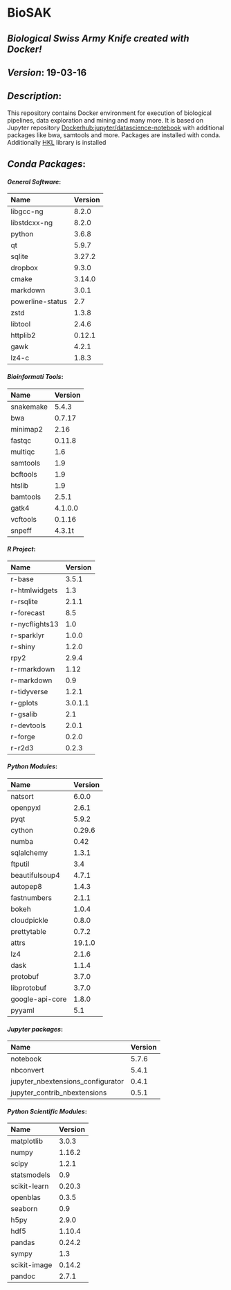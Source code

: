# BioSAK
## _Biological Swiss Army Knife created with Docker!_

## _Version_: 19-03-16

## _Description_:

This repository contains Docker environment for execution of biological
    pipelines, data exploration and mining and many more. It is based on Jupyter
    repository [Dockerhub:jupyter/datascience-notebook](https://hub.docker.com/r/jupyter/datascience-notebook/)
    with additional packages like bwa, samtools and more. Packages are installed with conda.
    Additionally [HKL](https://github.com/grzadr/hkl) library is installed

## _Conda Packages_:
#### _General Software_:
|      Name      |     Version     |
|:---------------|:----------------|
|libgcc-ng|8.2.0|
|libstdcxx-ng|8.2.0|
|python|3.6.8|
|qt|5.9.7|
|sqlite|3.27.2|
|dropbox|9.3.0|
|cmake|3.14.0|
|markdown|3.0.1|
|powerline-status|2.7|
|zstd|1.3.8|
|libtool|2.4.6|
|httplib2|0.12.1|
|gawk|4.2.1|
|lz4-c|1.8.3|

#### _Bioinformati Tools_:
|      Name      |     Version     |
|:---------------|:----------------|
|snakemake|5.4.3|
|bwa|0.7.17|
|minimap2|2.16|
|fastqc|0.11.8|
|multiqc|1.6|
|samtools|1.9|
|bcftools|1.9|
|htslib|1.9|
|bamtools|2.5.1|
|gatk4|4.1.0.0|
|vcftools|0.1.16|
|snpeff|4.3.1t|

#### _R Project_:
|      Name      |     Version     |
|:---------------|:----------------|
|r-base|3.5.1|
|r-htmlwidgets|1.3|
|r-rsqlite|2.1.1|
|r-forecast|8.5|
|r-nycflights13|1.0|
|r-sparklyr|1.0.0|
|r-shiny|1.2.0|
|rpy2|2.9.4|
|r-rmarkdown|1.12|
|r-markdown|0.9|
|r-tidyverse|1.2.1|
|r-gplots|3.0.1.1|
|r-gsalib|2.1|
|r-devtools|2.0.1|
|r-forge|0.2.0|
|r-r2d3|0.2.3|

#### _Python Modules_:
|      Name      |     Version     |
|:---------------|:----------------|
|natsort|6.0.0|
|openpyxl|2.6.1|
|pyqt|5.9.2|
|cython|0.29.6|
|numba|0.42|
|sqlalchemy|1.3.1|
|ftputil|3.4|
|beautifulsoup4|4.7.1|
|autopep8|1.4.3|
|fastnumbers|2.1.1|
|bokeh|1.0.4|
|cloudpickle|0.8.0|
|prettytable|0.7.2|
|attrs|19.1.0|
|lz4|2.1.6|
|dask|1.1.4|
|protobuf|3.7.0|
|libprotobuf|3.7.0|
|google-api-core|1.8.0|
|pyyaml|5.1|

#### _Jupyter packages_:
|      Name      |     Version     |
|:---------------|:----------------|
|notebook|5.7.6|
|nbconvert|5.4.1|
|jupyter_nbextensions_configurator|0.4.1|
|jupyter_contrib_nbextensions|0.5.1|

#### _Python Scientific Modules_:
|      Name      |     Version     |
|:---------------|:----------------|
|matplotlib|3.0.3|
|numpy|1.16.2|
|scipy|1.2.1|
|statsmodels|0.9|
|scikit-learn|0.20.3|
|openblas|0.3.5|
|seaborn|0.9|
|h5py|2.9.0|
|hdf5|1.10.4|
|pandas|0.24.2|
|sympy|1.3|
|scikit-image|0.14.2|
|pandoc|2.7.1|

